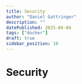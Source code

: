```yaml
---
title: Security
author: "Daniel Gattringer"
description: ""
datePublished: 2025-04-04
tags: ["docker"]
draft: true
sidebar_position: 10
---
```


# Security
